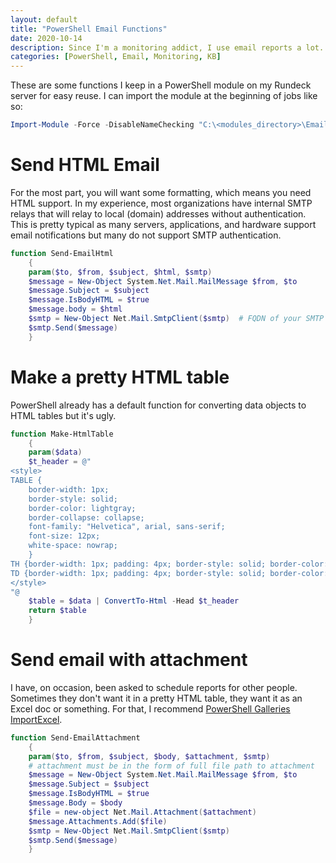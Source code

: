 ```yaml
---
layout: default
title: "PowerShell Email Functions"
date: 2020-10-14
description: Since I'm a monitoring addict, I use email reports a lot...
categories: [PowerShell, Email, Monitoring, KB]
---
```


These are some functions I keep in a PowerShell module on my Rundeck server for easy reuse. I can import the module at the beginning of jobs like so: 

```powershell
Import-Module -Force -DisableNameChecking "C:\<modules_directory>\EmailFunctions.psm1"
```

# Send HTML Email

For the most part, you will want some formatting, which means you need HTML support. In my experience, most organizations have internal SMTP relays that will relay to local (domain) addresses without authentication. This is pretty typical as many servers, applications, and hardware support email notifications but many do not support SMTP authentication. 

```powershell
function Send-EmailHtml
    {
    param($to, $from, $subject, $html, $smtp)
    $message = New-Object System.Net.Mail.MailMessage $from, $to
    $message.Subject = $subject
    $message.IsBodyHTML = $true
    $message.body = $html
    $smtp = New-Object Net.Mail.SmtpClient($smtp)  # FQDN of your SMTP server or relay
    $smtp.Send($message)
    }
```

# Make a pretty HTML table

PowerShell already has a default function for converting data objects to HTML tables but it's ugly. 

```powershell
function Make-HtmlTable
    {
    param($data)
    $t_header = @"
<style>
TABLE {
    border-width: 1px; 
    border-style: solid; 
    border-color: lightgray; 
    border-collapse: collapse; 
    font-family: "Helvetica", arial, sans-serif;
    font-size: 12px;
    white-space: nowrap;
    }
TH {border-width: 1px; padding: 4px; border-style: solid; border-color: lightgray; background-color: lightskyblue; white-space: nowrap;}
TD {border-width: 1px; padding: 4px; border-style: solid; border-color: lightgray; white-space: nowrap;}
</style>
"@
    $table = $data | ConvertTo-Html -Head $t_header
    return $table
    }
```

# Send email with attachment

I have, on occasion, been asked to schedule reports for other people. Sometimes they don't want it in a pretty HTML table, they want it as an Excel doc or something. For that, I recommend [PowerShell Galleries ImportExcel](https://www.powershellgallery.com/packages/ImportExcel/7.1.1). 

```powershell
function Send-EmailAttachment
    { 
    param($to, $from, $subject, $body, $attachment, $smtp)
    # attachment must be in the form of full file path to attachment
    $message = New-Object System.Net.Mail.MailMessage $from, $to
    $message.Subject = $subject
    $message.IsBodyHTML = $true
    $message.Body = $body
    $file = new-object Net.Mail.Attachment($attachment) 
    $message.Attachments.Add($file) 
    $smtp = New-Object Net.Mail.SmtpClient($smtp)
    $smtp.Send($message)
    }
```

